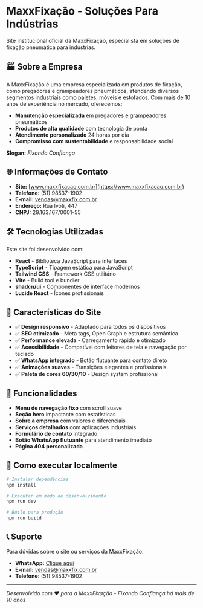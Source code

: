 # MaxxFixação - Soluções Para Indústrias

Site institucional oficial da MaxxFixação, especialista em soluções de fixação pneumática para indústrias.

## 🏭 Sobre a Empresa

A MaxxFixação é uma empresa especializada em produtos de fixação, como pregadores e grampeadores pneumáticos, atendendo diversos segmentos industriais como paletes, móveis e estofados. Com mais de 10 anos de experiência no mercado, oferecemos:

- **Manutenção especializada** em pregadores e grampeadores pneumáticos
- **Produtos de alta qualidade** com tecnologia de ponta
- **Atendimento personalizado** 24 horas por dia
- **Compromisso com sustentabilidade** e responsabilidade social

**Slogan:** *Fixando Confiança*

## 🌐 Informações de Contato

- **Site:** [www.maxxfixacao.com.br](https://www.maxxfixacao.com.br)
- **Telefone:** (51) 98537-1902
- **E-mail:** vendas@maxxfix.com.br
- **Endereço:** Rua Ivoti, 447
- **CNPJ:** 29.163.167/0001-55

## 🛠 Tecnologias Utilizadas

Este site foi desenvolvido com:

- **React** - Biblioteca JavaScript para interfaces
- **TypeScript** - Tipagem estática para JavaScript
- **Tailwind CSS** - Framework CSS utilitário
- **Vite** - Build tool e bundler
- **shadcn/ui** - Componentes de interface modernos
- **Lucide React** - Ícones profissionais

## 🎨 Características do Site

- ✅ **Design responsivo** - Adaptado para todos os dispositivos
- ✅ **SEO otimizado** - Meta tags, Open Graph e estrutura semântica
- ✅ **Performance elevada** - Carregamento rápido e otimizado
- ✅ **Acessibilidade** - Compatível com leitores de tela e navegação por teclado
- ✅ **WhatsApp integrado** - Botão flutuante para contato direto
- ✅ **Animações suaves** - Transições elegantes e profissionais
- ✅ **Paleta de cores 60/30/10** - Design system profissional

## 📱 Funcionalidades

- **Menu de navegação fixo** com scroll suave
- **Seção hero** impactante com estatísticas
- **Sobre a empresa** com valores e diferenciais
- **Serviços detalhados** com aplicações industriais
- **Formulário de contato** integrado
- **Botão WhatsApp flutuante** para atendimento imediato
- **Página 404 personalizada**

## 🚀 Como executar localmente

```bash
# Instalar dependências
npm install

# Executar em modo de desenvolvimento
npm run dev

# Build para produção
npm run build
```

## 📞 Suporte

Para dúvidas sobre o site ou serviços da MaxxFixação:

- **WhatsApp:** [Clique aqui](https://wa.me/5551985371902)
- **E-mail:** vendas@maxxfix.com.br
- **Telefone:** (51) 98537-1902

---

*Desenvolvido com ❤️ para a MaxxFixação - Fixando Confiança há mais de 10 anos*
